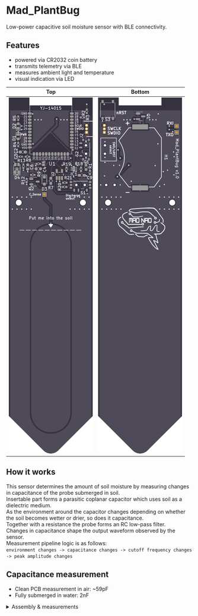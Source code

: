 # Mad_PlantBug

Low-power capacitive soil moisture sensor with BLE connectivity.

## Features

* powered via CR2032 coin battery
* transmits telemetry via BLE
* measures ambient light and temperature
* visual indication via LED

Top             |  Bottom
:-------------------------:|:-------------------------:
![](pictures/top.svg)  |  ![](pictures/bottom.svg)

## How it works

This sensor determines the amount of soil moisture by measuring changes in capacitance of the probe submerged in soil.\
Insertable part forms a parasitic coplanar capacitor which uses soil as a dielectric medium.\
As the environment around the capacitor changes depending on whether the soil becomes wetter or drier, so does it capacitance.\
Together with a resistance the probe forms an RC low-pass filter.\
Changes in capacitance shape the output waveform observed by the sensor.
\
Measurement pipeline logic is as follows:\
`environment changes -> capacitance changes -> cutoff frequency changes -> peak amplitude changes`

## Capacitance measurement
* Clean PCB measurement in air: ~59pF
* Fully submerged in water: 2nF
<details><summary>Assembly & measurements</summary>
<p>
<img src="pictures/assembled.jpg" width="500" title="Powered on">
<img src="pictures/submerged.jpg" width="500" title="Submerged in water">
</p>
</details>
